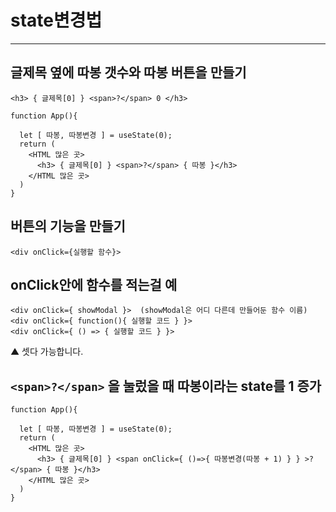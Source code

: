 # state변경법

---

## 글제목 옆에 따봉 갯수와 따봉 버튼을 만들기

```react
<h3> { 글제목[0] } <span>?</span> 0 </h3>
```

```react
function App(){
  
  let [ 따봉, 따봉변경 ] = useState(0);
  return (
    <HTML 많은 곳>
      <h3> { 글제목[0] } <span>?</span> { 따봉 }</h3>
    </HTML 많은 곳>
  )
}
```

## 버튼의 기능을 만들기

```react
<div onClick={실행할 함수}>
```

## onClick안에 함수를 적는걸 예

```react
<div onClick={ showModal }>  (showModal은 어디 다른데 만들어둔 함수 이름)
<div onClick={ function(){ 실행할 코드 } }>
<div onClick={ () => { 실행할 코드 } }>
```

▲ 셋다 가능합니다. 

## `<span>?</span>` 을 눌렀을 때 따봉이라는 state를 1 증가

```react
function App(){
  
  let [ 따봉, 따봉변경 ] = useState(0);
  return (
    <HTML 많은 곳>
      <h3> { 글제목[0] } <span onClick={ ()=>{ 따봉변경(따봉 + 1) } } >?</span> { 따봉 }</h3>
    </HTML 많은 곳>
  )
}
```

